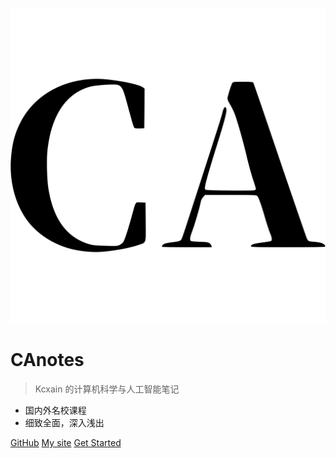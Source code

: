 ![logo](_media/favicon.svg)

# CAnotes

> Kcxain 的计算机科学与人工智能笔记

- 国内外名校课程
- 细致全面，深入浅出

[GitHub](https://github.com/kcxain/CAnotes)
[My site](https://kcxain.github.io/)
[Get Started](/README.md)